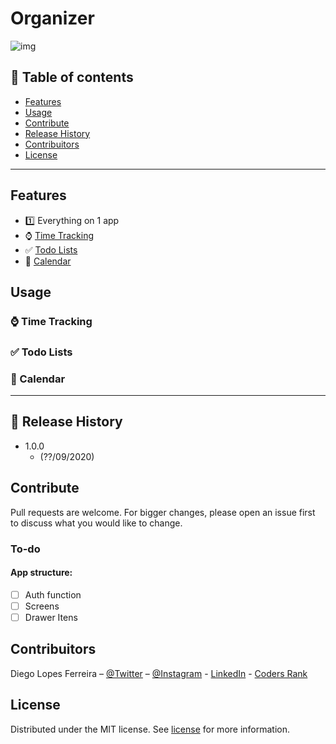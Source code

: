 # Organizer

![img]()

## :bookmark_tabs: Table of contents

- [Features](#features)
- [Usage](#usage)
- [Contribute](#contribute)
- [Release History](#release-history)
- [Contribuitors](#contribuitors)
- [License](#license)

---

## Features

- :one: Everything on 1 app
- :watch: [Time Tracking](#time-tracking)
- :white_check_mark: [Todo Lists](#todo-lists)
- :calendar: [Calendar](#calendar)

## Usage

### :watch: Time Tracking

### :white_check_mark: Todo Lists

### :calendar: Calendar

---

## :rocket: Release History

- 1.0.0
  - (??/09/2020)

## Contribute

Pull requests are welcome. For bigger changes, please open an issue first to discuss what you would like to change.

### To-do

#### App structure:

- [ ] Auth function
- [ ] Screens
- [ ] Drawer Itens
<!--
  - [ ]
-->

## Contribuitors

Diego Lopes Ferreira – [@Twitter](https://twitter.com/Diego_simSouEu) – [@Instagram](https://www.instagram.com/diego.lopes.f/) - [LinkedIn](https://www.linkedin.com/in/diego-lopes-ferreira-a23a8919b/) - [Coders Rank](https://profile.codersrank.io/user/diego-lopes-ferreira)

## License

Distributed under the MIT license. See [license](LICENSE) for more information.
